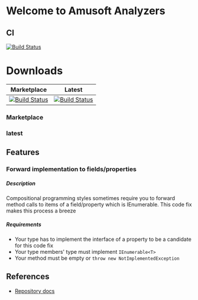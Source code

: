 # Welcome to Amusoft Analyzers

## CI

[![Build Status](https://taori.visualstudio.com/Amusoft.CodeAnalysis.Analyzers/_apis/build/status/taori.Amusoft.CodeAnalysis.Analyzers?branchName=master)](https://taori.visualstudio.com/Amusoft.CodeAnalysis.Analyzers/_build/latest?definitionId=4&branchName=master)

# Downloads

|Marketplace|Latest|
|---|---|
|[![Build Status](https://taori.vsrm.visualstudio.com/_apis/public/Release/badge/8682a196-f5ae-4f86-9d50-b067e3280f9d/1/1)](https://marketplace.visualstudio.com/items?itemName=Amusoft.Amusoft-CodeAnalysis-Analyzers)|[![Build Status](https://taori.visualstudio.com/Amusoft.CodeAnalysis.Analyzers/_apis/build/status/taori.Amusoft.CodeAnalysis.Analyzers?branchName=master)](https://github.com/taori/Amusoft.CodeAnalysis.Analyzers/releases/latest)|
### Marketplace



### latest

## Features

### Forward implementation to fields/properties

##### Description
Compositional programming styles sometimes require you to forward method calls to items of a field/property which is IEnumerable. This code fix makes this process a breeze

##### Requirements
- Your type has to implement the interface of a property to be a candidate for this code fix
- Your type members' type must implement `IEnumerable<T>`
- Your method must be empty or `throw new NotImplementedException`

## References
- [Repository docs](https://github.com/taori/Amusoft.CodeAnalysis.Analyzers/docs)
